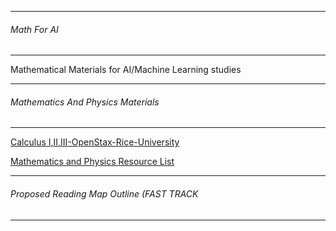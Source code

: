 ------------------
###### Math For AI
-------------------

Mathematical Materials for AI/Machine Learning studies

------------------
###### Mathematics  And Physics Materials
---------------------

[Calculus I,II,III-OpenStax-Rice-University](https://cnx.org/)

[Mathematics and Physics Resource List](http://math.ucr.edu/home/baez/books.html#statistical_mechanics)


------------------
###### Proposed Reading Map Outline (FAST TRACK
---------------------
